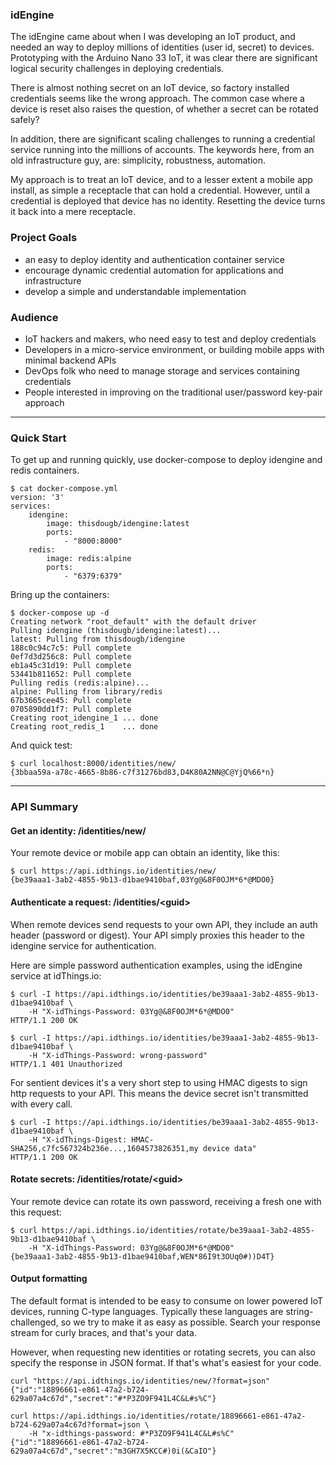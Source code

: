 ### idEngine
The idEngine came about when I was developing an IoT product, and needed an way to deploy millions of identities (user id, secret) to devices.
Prototyping with the Arduino Nano 33 IoT, it was clear there are significant logical security challenges in deploying credentials.

There is almost nothing secret on an IoT device, so factory installed credentials seems like the wrong approach.
The common case where a device is reset also raises the question, of whether a secret can be rotated safely?

In addition, there are significant scaling challenges to running a credential service running into the millions of accounts.
The keywords here, from an old infrastructure guy, are: simplicity, robustness, automation.

My approach is to treat an IoT device, and to a lesser extent a mobile app install, as simple a receptacle that can hold a credential.
However, until a credential is deployed that device has no identity.
Resetting the device turns it back into a mere receptacle.

### Project Goals
* an easy to deploy identity and authentication container service
* encourage dynamic credential automation for applications and infrastructure
* develop a simple and understandable implementation

### Audience
* IoT hackers and makers, who need easy to test and deploy credentials
* Developers in a micro-service environment, or building mobile apps with minimal backend APIs
* DevOps folk who need to manage storage and services containing credentials
* People interested in improving on the traditional user/password key-pair approach

---

### Quick Start
To get up and running quickly, use docker-compose to deploy idengine and redis containers.
```
$ cat docker-compose.yml
version: '3'
services:
    idengine:
        image: thisdougb/idengine:latest
        ports:
            - "8000:8000"
    redis:
        image: redis:alpine
        ports:
            - "6379:6379"
```
Bring up the containers:
```
$ docker-compose up -d
Creating network "root_default" with the default driver
Pulling idengine (thisdougb/idengine:latest)...
latest: Pulling from thisdougb/idengine
188c0c94c7c5: Pull complete
0ef7d3d256c8: Pull complete
eb1a45c31d19: Pull complete
53441b811652: Pull complete
Pulling redis (redis:alpine)...
alpine: Pulling from library/redis
67b3665cee45: Pull complete
0705890dd1f7: Pull complete
Creating root_idengine_1 ... done
Creating root_redis_1    ... done
```
And quick test:
```
$ curl localhost:8000/identities/new/
{3bbaa59a-a78c-4665-8b86-c7f31276bd83,D4K80A2NN@C@YjQ%66*n}
```

---

### API Summary
#### Get an identity: /identities/new/
Your remote device or mobile app can obtain an identity, like this:
```
$ curl https://api.idthings.io/identities/new/
{be39aaa1-3ab2-4855-9b13-d1bae9410baf,03Yg@&8F0OJM*6*@MDO0}
```
#### Authenticate a request: /identities/&lt;guid&gt;
When remote devices send requests to your own API, they include an auth header (password or digest).
Your API simply proxies this header to the idengine service for authentication.

Here are simple password authentication examples, using the idEngine service at idThings.io:
```
$ curl -I https://api.idthings.io/identities/be39aaa1-3ab2-4855-9b13-d1bae9410baf \
    -H "X-idThings-Password: 03Yg@&8F0OJM*6*@MDO0"
HTTP/1.1 200 OK

$ curl -I https://api.idthings.io/identities/be39aaa1-3ab2-4855-9b13-d1bae9410baf \
    -H "X-idThings-Password: wrong-password"
HTTP/1.1 401 Unauthorized
```
For sentient devices it's a very short step to using HMAC digests to sign http requests to your API.
This means the device secret isn't transmitted with every call.
```
$ curl -I https://api.idthings.io/identities/be39aaa1-3ab2-4855-9b13-d1bae9410baf \
    -H "X-idThings-Digest: HMAC-SHA256,c7fc567324b236e...,1604573826351,my device data"
HTTP/1.1 200 OK
```
#### Rotate secrets: /identities/rotate/&lt;guid&gt;
Your remote device can rotate its own password, receiving a fresh one with this request:
```
$ curl https://api.idthings.io/identities/rotate/be39aaa1-3ab2-4855-9b13-d1bae9410baf \
    -H "X-idThings-Password: 03Yg@&8F0OJM*6*@MDO0"
{be39aaa1-3ab2-4855-9b13-d1bae9410baf,WEN*86I9t3OUq0#))D4T}
```
#### Output formatting
The default format is intended to be easy to consume on lower powered IoT devices, running C-type languages.
Typically these languages are string-challenged, so we try to make it as easy as possible.
Search your response stream for curly braces, and that's your data.

However, when requesting new identities or rotating secrets, you can also specify the response in JSON format.
If that's what's easiest for your code.
```
curl "https://api.idthings.io/identities/new/?format=json"
{"id":"18896661-e861-47a2-b724-629a07a4c67d","secret":"#*P3ZO9F941L4C&L#s%C"}

curl https://api.idthings.io/identities/rotate/18896661-e861-47a2-b724-629a07a4c67d?format=json \
    -H "x-idthings-password: #*P3ZO9F941L4C&L#s%C"
{"id":"18896661-e861-47a2-b724-629a07a4c67d","secret":"m3GH7X5KCC#)0i(&CaIO"}
```
